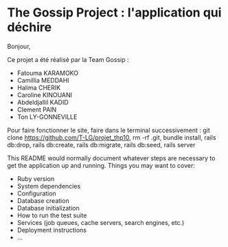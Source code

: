 # The Gossip Project : l'application qui déchire

Bonjour,

Ce projet a été réalisé par la Team Gossip :

- Fatouma KARAMOKO
- Camillia MEDDAHI
- Halima CHERIK
- Caroline KINOUANI
- Abdeldjallil KADID
- Clement PAIN
- Ton LY-GONNEVILLE

Pour faire fonctionner le site, faire dans le terminal successivement : git clone https://github.com/T-LG/projet_thp10, rm -rf .git, bundle install, rails db:drop, rails db:create, rails db:migrate, rails db:seed, rails server


This README would normally document whatever steps are necessary to get the
application up and running.
Things you may want to cover:
* Ruby version
* System dependencies
* Configuration
* Database creation
* Database initialization
* How to run the test suite
* Services (job queues, cache servers, search engines, etc.)
* Deployment instructions
* ...
